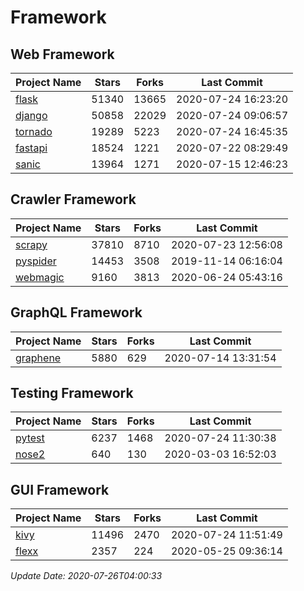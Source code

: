 # Framework

## Web Framework

| Project Name | Stars | Forks | Last Commit |
| ------------ | ----- | ----- | ----------- |
| [flask](https://github.com/pallets/flask) | 51340 | 13665 | 2020-07-24 16:23:20 |
| [django](https://github.com/django/django) | 50858 | 22029 | 2020-07-24 09:06:57 |
| [tornado](https://github.com/tornadoweb/tornado) | 19289 | 5223 | 2020-07-24 16:45:35 |
| [fastapi](https://github.com/tiangolo/fastapi) | 18524 | 1221 | 2020-07-22 08:29:49 |
| [sanic](https://github.com/huge-success/sanic) | 13964 | 1271 | 2020-07-15 12:46:23 |

## Crawler Framework

| Project Name | Stars | Forks | Last Commit |
| ------------ | ----- | ----- | ----------- |
| [scrapy](https://github.com/scrapy/scrapy) | 37810 | 8710 | 2020-07-23 12:56:08 |
| [pyspider](https://github.com/binux/pyspider) | 14453 | 3508 | 2019-11-14 06:16:04 |
| [webmagic](https://github.com/code4craft/webmagic) | 9160 | 3813 | 2020-06-24 05:43:16 |

## GraphQL Framework

| Project Name | Stars | Forks | Last Commit |
| ------------ | ----- | ----- | ----------- |
| [graphene](https://github.com/graphql-python/graphene) | 5880 | 629 | 2020-07-14 13:31:54 |

## Testing Framework

| Project Name | Stars | Forks | Last Commit |
| ------------ | ----- | ----- | ----------- |
| [pytest](https://github.com/pytest-dev/pytest) | 6237 | 1468 | 2020-07-24 11:30:38 |
| [nose2](https://github.com/nose-devs/nose2) | 640 | 130 | 2020-03-03 16:52:03 |

## GUI Framework

| Project Name | Stars | Forks | Last Commit |
| ------------ | ----- | ----- | ----------- |
| [kivy](https://github.com/kivy/kivy) | 11496 | 2470 | 2020-07-24 11:51:49 |
| [flexx](https://github.com/flexxui/flexx) | 2357 | 224 | 2020-05-25 09:36:14 |

*Update Date: 2020-07-26T04:00:33*